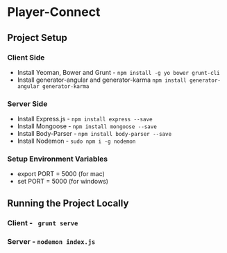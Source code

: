 # Player-Connect


## Project Setup 

### Client Side 
- Install Yeoman, Bower and Grunt - `npm install -g yo bower grunt-cli`
- Install generator-angular and generator-karma `npm install generator-angular generator-karma`

### Server Side 
- Install Express.js - `npm install express --save`
- Install Mongoose - `npm install mongoose --save`
- Install Body-Parser - `npm install body-parser --save`
- Install Nodemon - `sudo npm i -g nodemon`

### Setup Environment Variables 
- export PORT = 5000 (for mac)
- set PORT = 5000 (for windows)


## Running the Project Locally 

### Client - ` grunt serve` 
### Server - `nodemon index.js`
